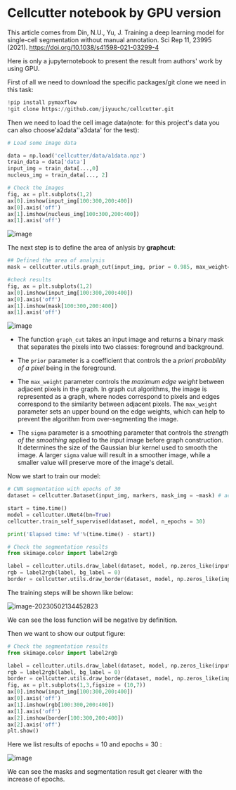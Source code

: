 # Cellcutter notebook by GPU version
This article comes from Din, N.U., Yu, J. Training a deep learning model for single-cell segmentation without manual annotation. Sci Rep 11, 23995 (2021). https://doi.org/10.1038/s41598-021-03299-4

Here is only a jupyternotebook to present the result from authors' work by using GPU.

First of all we need to download the specific packages/git clone we need in this task:

```python
!pip install pymaxflow
!git clone https://github.com/jiyuuchc/cellcutter.git
```

Then we need to load the cell image data(note: for this project's data you can also choose'a2data''a3data' for the test):
```python
# Load some image data

data = np.load('cellcutter/data/a1data.npz')
train_data = data['data']
input_img = train_data[...,0]
nucleus_img = train_data[..., 2]

# Check the images
fig, ax = plt.subplots(1,2)
ax[0].imshow(input_img[100:300,200:400])
ax[0].axis('off')
ax[1].imshow(nucleus_img[100:300,200:400])
ax[1].axis('off')
```

![image](https://user-images.githubusercontent.com/64125777/234941394-8fb41028-2713-4a91-abd8-77aa688a6110.png)

The next step is to define the area of anlysis by **graphcut**:

```python
## Defined the area of analysis
mask = cellcutter.utils.graph_cut(input_img, prior = 0.985, max_weight=10, sigma = 0.03)

#check results
fig, ax = plt.subplots(1,2)
ax[0].imshow(input_img[100:300,200:400])
ax[0].axis('off')
ax[1].imshow(mask[100:300,200:400])
ax[1].axis('off')
```
![image](https://user-images.githubusercontent.com/64125777/234942749-2825ecc6-dde0-47f5-ad34-02a5963b6cb6.png)

* The function `graph_cut` takes an input image and returns a binary mask that separates the pixels into two classes: foreground and background.

* The `prior` parameter is a coefficient that controls the a *priori probability of a pixel* being in the foreground. 

* The `max_weight` parameter controls the *maximum edge weight* between adjacent pixels in the graph. In graph cut algorithms, the image is represented as a graph, where nodes correspond to pixels and edges correspond to the similarity between adjacent pixels. The `max_weight` parameter sets an upper bound on the edge weights, which can help to prevent the algorithm from over-segmenting the image.

* The `sigma` parameter is a smoothing parameter that controls the *strength of the smoothing* applied to the input image before graph construction. It determines the size of the Gaussian blur kernel used to smooth the image. A larger `sigma` value will result in a smoother image, while a smaller value will preserve more of the image's detail.



Now we start to train our model: 

```py
# CNN segmentation with epochs of 30
dataset = cellcutter.Dataset(input_img, markers, mask_img = ~mask) # actually need the inverse of the mask

start = time.time()
model = cellcutter.UNet4(bn=True)
cellcutter.train_self_supervised(dataset, model, n_epochs = 30)

print('Elapsed time: %f'%(time.time() - start))

# Check the segmentation results
from skimage.color import label2rgb

label = cellcutter.utils.draw_label(dataset, model, np.zeros_like(input_img, dtype=int))
rgb = label2rgb(label, bg_label = 0)
border = cellcutter.utils.draw_border(dataset, model, np.zeros_like(input_img, dtype=int))
```

The training steps will be shown like below:

![image-20230502134452823](C:\Users\10306\AppData\Roaming\Typora\typora-user-images\image-20230502134452823.png)

We can see the loss function will be negative by definition.

Then we want to show our output figure: 

```python
# Check the segmentation results
from skimage.color import label2rgb

label = cellcutter.utils.draw_label(dataset, model, np.zeros_like(input_img, dtype=int))
rgb = label2rgb(label, bg_label = 0)
border = cellcutter.utils.draw_border(dataset, model, np.zeros_like(input_img, dtype=int))
fig, ax = plt.subplots(1,3,figsize = (10,7))
ax[0].imshow(input_img[100:300,200:400])
ax[0].axis('off')
ax[1].imshow(rgb[100:300,200:400])
ax[1].axis('off')
ax[2].imshow(border[100:300,200:400])
ax[2].axis('off')
plt.show()
```



Here we list results of epochs = 10 and epochs = 30 :

![image](https://user-images.githubusercontent.com/64125777/235638767-ebb666af-da26-479d-abc7-026ef236c579.png)

We can see the masks and segmentation result get clearer with the increase of epochs.
